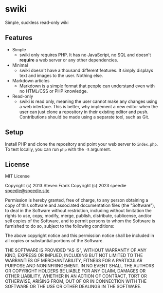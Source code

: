 # swiki

Simple, suckless read-only wiki

## Features

- Simple
  - swiki only requires PHP. It has no JavaScript, no SQL and doesn't
  **require** a web server or any other dependencies.
- Minimal
  - swiki doesn't have a thousand different features. It simply displays
  text and images to the user. Nothing else.
- Markdown articles
  - Markdown is a simple format that people can understand even with no
  HTML/CSS or PHP knowledge.
- Read-only
  - swiki is read only, meaning the user cannot make any changes using
  a web interface. This is better, why implement a new editor when the
  user can just clone a repository in their existing editor and push.
  Contributions should be made using a separate tool, such as Git.

## Setup

Install PHP and clone the repository and point your web server to `index.php`.
To test locally, you can run `php` with the `-S` argument.

## License

MIT License

Copyright (c) 2013 Steven Frank
Copyright (c) 2023 speedie <speedie@speedie.site>

Permission is hereby granted, free of charge, to any person obtaining a copy
of this software and associated documentation files (the "Software"), to deal
in the Software without restriction, including without limitation the rights
to use, copy, modify, merge, publish, distribute, sublicense, and/or sell
copies of the Software, and to permit persons to whom the Software is
furnished to do so, subject to the following conditions:

The above copyright notice and this permission notice shall be included in all
copies or substantial portions of the Software.

THE SOFTWARE IS PROVIDED "AS IS", WITHOUT WARRANTY OF ANY KIND, EXPRESS OR
IMPLIED, INCLUDING BUT NOT LIMITED TO THE WARRANTIES OF MERCHANTABILITY,
FITNESS FOR A PARTICULAR PURPOSE AND NONINFRINGEMENT. IN NO EVENT SHALL THE
AUTHORS OR COPYRIGHT HOLDERS BE LIABLE FOR ANY CLAIM, DAMAGES OR OTHER
LIABILITY, WHETHER IN AN ACTION OF CONTRACT, TORT OR OTHERWISE, ARISING FROM,
OUT OF OR IN CONNECTION WITH THE SOFTWARE OR THE USE OR OTHER DEALINGS IN THE
SOFTWARE.
